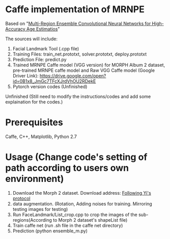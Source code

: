 # Caffe implementation of MRNPE 
Based on "[Multi-Region Ensemble Convolutional Neural Networks for High-Accuracy Age Estimatios](http://www.cbsr.ia.ac.cn/users/jwan/papers/BMVC2017_age.pdf)"

The sources will include:
1. Facial Landmark Tool (.cpp file)
2. Training Files: train_net.prototxt, solver.prototxt, deploy.prototxt
3. Prediction File: predict.py
4. Trained MRNPE Caffe model (VGG version) for MORPH Album 2 dataset, pre-trained MRNPE caffe model and Raw VGG Caffe model (Google Driver Link): https://drive.google.com/open?id=0B1x8_JmGc7TFcXJrdVhOU2RDekE
5. Pytorch version codes (Unfinished)

Unfinished (Still need to modify the instructions/codes and add some explaination for the codes.)

# Prerequisites
Caffe, C++, Matplotlib, Python 2.7

# Usage (Change code's setting of path according to users own environment)
1. Download the Morph 2 dataset. Download address: [Following Yi's protocol](http://www.cbsr.ia.ac.cn/users/dyi/agr.html)
2. data augmentation. (Rotation, Adding noises for training. Mirroring testing images for testing)
3. Run FaceLandmark/List_crop.cpp to crop the images of the sub-regions(According to Morph 2 dataset's shapeList file)
4. Train caffe net (run .sh file in the caffe net directory)
5. Prediction (python ensemble_m.py)




